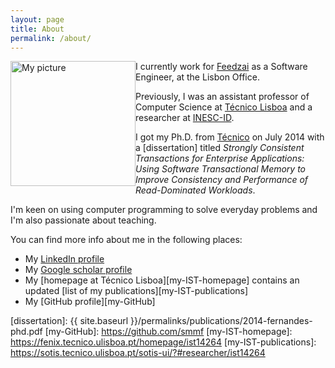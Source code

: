 ```yaml
---
layout: page
title: About
permalink: /about/
---
```


<img src="{{ site.baseurl }}/assets/pictures/smf-pic.png" alt="My picture" style="width: 200px; float: left"/>

I currently work for [Feedzai][] as a Software Engineer, at the Lisbon Office.

Previously, I was an assistant professor of Computer Science at
[Técnico Lisboa][IST] and a researcher at [INESC-ID].

I got my Ph.D. from [Técnico][IST] on July 2014 with a [dissertation] titled
*Strongly Consistent Transactions for Enterprise Applications: Using Software
Transactional Memory to Improve Consistency and Performance of Read-Dominated
Workloads*.

I'm keen on using computer programming to solve everyday problems and I'm also
passionate about teaching.

You can find more info about me in the following places:

* My [LinkedIn profile][LinkedIn]
* My [Google scholar profile][GoogleScholar]
* My [homepage at Técnico Lisboa][my-IST-homepage] contains an updated [list of
  my publications][my-IST-publications]
* My [GitHub profile][my-GitHub]

[Feedzai]: http://www.feedzai.com
[GoogleScholar]: http://scholar.google.com/citations?user=VR4qbCIAAAAJ
[INESC-ID]: http://www.inesc-id.pt
[IST]: http://tecnico.ulisboa.pt/en
[LinkedIn]: https://pt.linkedin.com/in/sergiomiguelfernandes
[dissertation]: {{ site.baseurl }}/permalinks/publications/2014-fernandes-phd.pdf
[my-GitHub]: https://github.com/smmf
[my-IST-homepage]: https://fenix.tecnico.ulisboa.pt/homepage/ist14264
[my-IST-publications]: https://sotis.tecnico.ulisboa.pt/sotis-ui/?#researcher/ist14264
